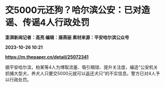 # 交5000元还狗？哈尔滨公安：已对造谣、传谣4人行政处罚
**澎湃新闻记者：高亮 编辑：唐燕丽 素材来源：平安哈尔滨公众号**

**2023-10-26 10:21**

**https://m.thepaper.cn/detail/25072341**

据平安哈尔滨，柏某等4人为博取流量、吸引眼球、提升关注度，编造“公安机关抓捕大型犬，养犬人只要交5000元就可以返还犬只”的不实信息。警方已对4人予以行政处罚。